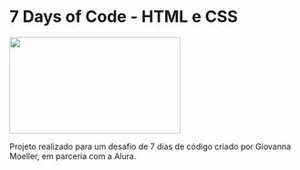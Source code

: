 # 7 Days of Code - HTML e CSS

<img src="https://ayltoninacio.com.br/img/p/32w750.jpg" width="300" height="170"/>

Projeto realizado para um desafio de 7 dias de código criado por Giovanna Moeller, em parceria com a Alura.